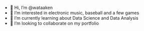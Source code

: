 - 👋 Hi, I’m @wataaken
- 👀 I’m interested in electronic music, baseball and a few games
- 🌱 I’m currently learning about Data Science and Data Analysis
- 💞️ I’m looking to collaborate on my portfolio

<!---
wataaken/wataaken is a ✨ special ✨ repository because its `README.md` (this file) appears on your GitHub profile.
You can click the Preview link to take a look at your changes.
--->
